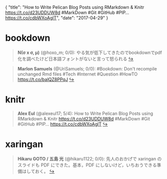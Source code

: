 {
  "title": "How to Write Pelican Blog Posts using RMarkdown &amp; Knitr https://t.co/d23UDDUW8d #MarkDown #Git #GitHub #PIP… https://t.co/cdbWXoAglT",
  "date": "2017-04-29"
}

# bookdown

> **N(σ x σ, μ)** (@hoxo_m; 0/0): やる気が低下してきたのでbookdownでpdf化を調べたけど日本語フォントがないと言って怒られる  [&#8618;](https://twitter.com/xieyihui/status/858329011788759041)

<!-- -->


> **Marlon Samuels** (@UriSamuels; 0/0): #Bookdown: Don't recompile unchanged Rmd files
#Tech #Internet #Question #HowTO
https://t.co/balQZ8PPqJ  [&#8618;](https://twitter.com/xieyihui/status/858110644612190208)

<!-- -->


# knitr

> **Alex Eul** (@alexeul17; 5/4): How to Write Pelican Blog Posts using RMarkdown &amp; Knitr https://t.co/d23UDDUW8d #MarkDown #Git #GitHub #PIP… https://t.co/cdbWXoAglT  [&#8618;](https://twitter.com/xieyihui/status/858188863721943046)

<!-- -->


# xaringan

> **Hikaru GOTO / 五島 光** (@hikaru1122; 0/0): 先人のおかげで xaringan のスライドも PDF にできた。基本，PDF にしないけど，いちおうできる準備はしておく。  [&#8618;](https://twitter.com/xieyihui/status/858343358833377280)

<!-- -->


